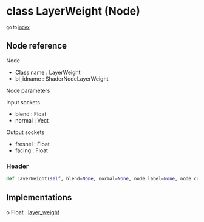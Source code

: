 # class LayerWeight (Node)

<sub>go to [index](/docs/index.md)</sub>

## Node reference

Node
 - Class name : LayerWeight
 - bl_idname : ShaderNodeLayerWeight

Node parameters

Input sockets
 - blend : Float
 - normal : Vect

Output sockets
 - fresnel : Float
 - facing : Float

### Header

``` python
def LayerWeight(self, blend=None, normal=None, node_label=None, node_color=None):
```

## Implementations

o Float : [layer_weight](/docs/Shader_classes/Float.md#layer_weight)


